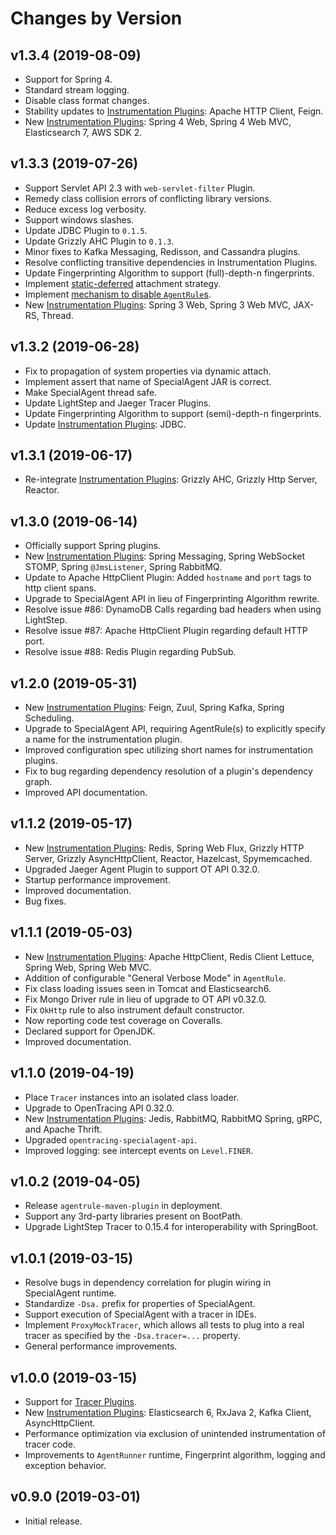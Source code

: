 # Changes by Version

## v1.3.4 (2019-08-09)
* Support for Spring 4.
* Standard stream logging.
* Disable class format changes.
* Stability updates to [Instrumentation Plugins](https://github.com/opentracing-contrib/java-specialagent/#supported-instrumentation-plugins): Apache HTTP Client, Feign.
* New [Instrumentation Plugins](https://github.com/opentracing-contrib/java-specialagent/#supported-instrumentation-plugins): Spring 4 Web, Spring 4 Web MVC, Elasticsearch 7, AWS SDK 2.

## v1.3.3 (2019-07-26)
* Support Servlet API 2.3 with `web-servlet-filter` Plugin.
* Remedy class collision errors of conflicting library versions.
* Reduce excess log verbosity.
* Support windows slashes.
* Update JDBC Plugin to `0.1.5`.
* Update Grizzly AHC Plugin to `0.1.3`.
* Minor fixes to Kafka Messaging, Redisson, and Cassandra plugins.
* Resolve conflicting transitive dependencies in Instrumentation Plugins.
* Update Fingerprinting Algorithm to support (full)-depth-n fingerprints.
* Implement [static-deferred](https://github.com/opentracing-contrib/java-specialagent/#223-static-deferred-attach) attachment strategy.
* Implement [mechanism to disable `AgentRule`s](https://github.com/opentracing-contrib/java-specialagent#343-disabling-agentrules-of-an-instrumentation-plugin).
* New [Instrumentation Plugins](https://github.com/opentracing-contrib/java-specialagent/#supported-instrumentation-plugins): Spring 3 Web, Spring 3 Web MVC, JAX-RS, Thread.

## v1.3.2 (2019-06-28)
* Fix to propagation of system properties via dynamic attach.
* Implement assert that name of SpecialAgent JAR is correct.
* Make SpecialAgent thread safe.
* Update LightStep and Jaeger Tracer Plugins.
* Update Fingerprinting Algorithm to support (semi)-depth-n fingerprints.
* Update [Instrumentation Plugins](https://github.com/opentracing-contrib/java-specialagent/#supported-instrumentation-plugins): JDBC.

## v1.3.1 (2019-06-17)
* Re-integrate [Instrumentation Plugins](https://github.com/opentracing-contrib/java-specialagent/#supported-instrumentation-plugins): Grizzly AHC, Grizzly Http Server, Reactor.

## v1.3.0 (2019-06-14)
* Officially support Spring plugins.
* New [Instrumentation Plugins](https://github.com/opentracing-contrib/java-specialagent/#supported-instrumentation-plugins): Spring Messaging, Spring WebSocket STOMP, Spring `@JmsListener`, Spring RabbitMQ.
* Update to Apache HttpClient Plugin: Added `hostname` and `port` tags to http client spans.
* Upgrade to SpecialAgent API in lieu of Fingerprinting Algorithm rewrite.
* Resolve issue #86: DynamoDB Calls regarding bad headers when using LightStep.
* Resolve issue #87: Apache HttpClient Plugin regarding default HTTP port.
* Resolve issue #88: Redis Plugin regarding PubSub.

## v1.2.0 (2019-05-31)
* New [Instrumentation Plugins](https://github.com/opentracing-contrib/java-specialagent/#supported-instrumentation-plugins): Feign, Zuul, Spring Kafka, Spring Scheduling.
* Upgrade to SpecialAgent API, requiring AgentRule(s) to explicitly specify a name for the instrumentation plugin.
* Improved configuration spec utilizing short names for instrumentation plugins.
* Fix to bug regarding dependency resolution of a plugin's dependency graph.
* Improved API documentation.

## v1.1.2 (2019-05-17)
* New [Instrumentation Plugins](https://github.com/opentracing-contrib/java-specialagent/#supported-instrumentation-plugins): Redis, Spring Web Flux, Grizzly HTTP Server, Grizzly AsyncHttpClient, Reactor, Hazelcast, Spymemcached.
* Upgraded Jaeger Agent Plugin to support OT API 0.32.0.
* Startup performance improvement.
* Improved documentation.
* Bug fixes.

## v1.1.1 (2019-05-03)
* New [Instrumentation Plugins](https://github.com/opentracing-contrib/java-specialagent/#supported-instrumentation-plugins): Apache HttpClient, Redis Client Lettuce, Spring Web, Spring Web MVC.
* Addition of configurable "General Verbose Mode" in `AgentRule`.
* Fix class loading issues seen in Tomcat and Elasticsearch6.
* Fix Mongo Driver rule in lieu of upgrade to OT API v0.32.0.
* Fix `OkHttp` rule to also instrument default constructor.
* Now reporting code test coverage on Coveralls.
* Declared support for OpenJDK.
* Improved documentation.

## v1.1.0 (2019-04-19)
* Place `Tracer` instances into an isolated class loader.
* Upgrade to OpenTracing API 0.32.0.
* New [Instrumentation Plugins](https://github.com/opentracing-contrib/java-specialagent/#supported-instrumentation-plugins): Jedis, RabbitMQ, RabbitMQ Spring, gRPC, and Apache Thrift.
* Upgraded `opentracing-specialagent-api`.
* Improved logging: see intercept events on `Level.FINER`.

## v1.0.2 (2019-04-05)
* Release `agentrule-maven-plugin` in deployment.
* Support any 3rd-party libraries present on BootPath.
* Upgrade LightStep Tracer to 0.15.4 for interoperability with SpringBoot.

## v1.0.1 (2019-03-15)
* Resolve bugs in dependency correlation for plugin wiring in SpecialAgent runtime.
* Standardize `-Dsa.` prefix for properties of SpecialAgent.
* Support execution of SpecialAgent with a tracer in IDEs.
* Implement `ProxyMockTracer`, which allows all tests to plug into a real tracer as specified by the `-Dsa.tracer=...` property.
* General performance improvements.

## v1.0.0 (2019-03-15)
* Support for [Tracer Plugins](https://github.com/opentracing-contrib/java-specialagent/#selecting-the-tracer-plugin).
* New [Instrumentation Plugins](https://github.com/opentracing-contrib/java-specialagent/#supported-instrumentation-plugins): Elasticsearch 6, RxJava 2, Kafka Client, AsyncHttpClient.
* Performance optimization via exclusion of unintended instrumentation of tracer code.
* Improvements to `AgentRunner` runtime, Fingerprint algorithm, logging and exception behavior.

## v0.9.0 (2019-03-01)
* Initial release.
